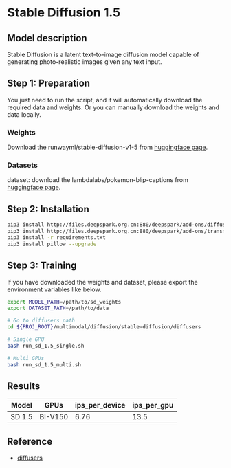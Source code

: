 # Stable Diffusion 1.5

## Model description

Stable Diffusion is a latent text-to-image diffusion model capable of generating photo-realistic images given any text input.

## Step 1: Preparation

You just need to run the script, and it will automatically download the required data and weights. Or you can manually download the weights and data locally.

### Weights

Download the runwayml/stable-diffusion-v1-5 from [huggingface page](https://huggingface.co/runwayml/stable-diffusion-v1-5).

### Datasets

dataset: download the lambdalabs/pokemon-blip-captions  from [huggingface page](https://huggingface.co/datasets/lambdalabs/pokemon-blip-captions).

## Step 2: Installation

```bash
pip3 install http://files.deepspark.org.cn:880/deepspark/add-ons/diffusers-0.22.0-py3-none-any.whl
pip3 install http://files.deepspark.org.cn:880/deepspark/add-ons/transformers-4.38.1-py3-none-any.whl
pip3 install -r requirements.txt
pip3 install pillow --upgrade
```

## Step 3: Training

If you have downloaded the weights and dataset, please export the environment variables like below.

```bash
export MODEL_PATH=/path/to/sd_weights
export DATASET_PATH=/path/to/data
```

```bash
# Go to diffusers path
cd ${PROJ_ROOT}/multimodal/diffusion/stable-diffusion/diffusers

# Single GPU
bash run_sd_1.5_single.sh

# Multi GPUs
bash run_sd_1.5_multi.sh
```

## Results

| Model  | GPUs    | ips_per_device | ips_per_gpu |
| ------ | ------- | -------------- | ----------- |
| SD 1.5 | BI-V150 | 6.76           | 13.5        |

## Reference

- [diffusers](https://github.com/huggingface/diffusers)
